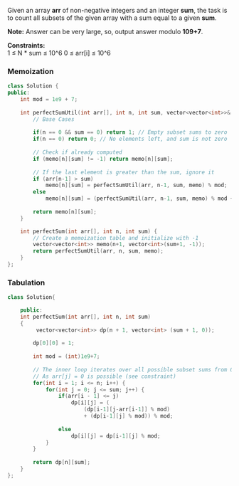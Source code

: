 Given an array **arr** of non-negative integers and an integer **sum**, the task is to count all subsets of the given array with a sum equal to a given **sum**.

**Note:** Answer can be very large, so, output answer modulo **109+7**.

**Constraints:**  
1 ≤ N * sum ≤ 10^6
0 ≤ arr[i] ≤ 10^6

### Memoization
```cpp
class Solution {
public:
    int mod = 1e9 + 7;
    
    int perfectSumUtil(int arr[], int n, int sum, vector<vector<int>>& memo) {
        // Base Cases   
        
        if(n == 0 && sum == 0) return 1; // Empty subset sums to zero
        if(n == 0) return 0; // No elements left, and sum is not zero
        
        // Check if already computed
        if (memo[n][sum] != -1) return memo[n][sum];
        
        // If the last element is greater than the sum, ignore it
        if (arr[n-1] > sum)
            memo[n][sum] = perfectSumUtil(arr, n-1, sum, memo) % mod;
        else
            memo[n][sum] = (perfectSumUtil(arr, n-1, sum, memo) % mod + perfectSumUtil(arr, n-1, sum - arr[n-1], memo) % mod) % mod;
        
        return memo[n][sum];
    }

    int perfectSum(int arr[], int n, int sum) {
        // Create a memoization table and initialize with -1
        vector<vector<int>> memo(n+1, vector<int>(sum+1, -1));
        return perfectSumUtil(arr, n, sum, memo);
    }
};
```

### Tabulation
```cpp
class Solution{

	public:
	int perfectSum(int arr[], int n, int sum)
	{
         vector<vector<int>> dp(n + 1, vector<int> (sum + 1, 0));
        
        dp[0][0] = 1;
        
        int mod = (int)1e9+7;
        
        // The inner loop iterates over all possible subset sums from 0 to sum.
        // As arr[j] = 0 is possible (see constraint)
        for(int i = 1; i <= n; i++) {
            for(int j = 0; j <= sum; j++) {
                if(arr[i - 1] <= j)
                    dp[i][j] = (
	                    (dp[i-1][j-arr[i-1]] % mod)
                        + (dp[i-1][j] % mod)) % mod;
                
                else
                    dp[i][j] = dp[i-1][j] % mod;
            }
        }
        
        return dp[n][sum];
	}
};
```